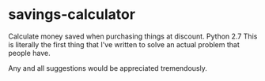 # savings-calculator
Calculate money saved when purchasing things at discount. Python 2.7
This is literally the first thing that I've written to solve an actual problem that people have.

Any and all suggestions would be appreciated tremendously.
